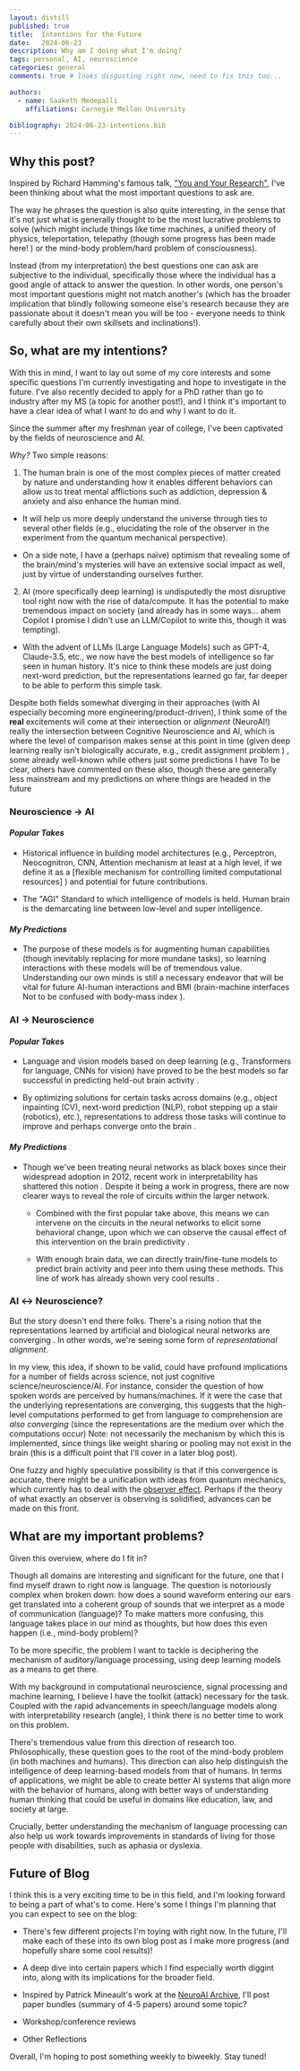 ```yaml
---
layout: distill
published: true
title:  Intentions for the Future
date:   2024-06-23
description: Why am I doing what I'm doing?
tags: personal, AI, neuroscience
categories: general
comments: true # looks disgusting right now, need to fix this too...

authors:
  - name: Saaketh Medepalli
    affiliations: Carnegie Mellon University

bibliography: 2024-06-23-intentions.bib
---
```


## Why this post?

Inspired by Richard Hamming's famous talk, ["You and Your Research"](http://www.cs.virginia.edu/~robins/YouAndYourResearch.html), I've been thinking about what the most important questions to ask are.

The way he phrases the question is also quite interesting, in the sense that it's not just what is generally thought to be the most lucrative problems to solve (which might include things like time machines, a unified theory of physics, teleportation, telepathy (though some progress has been made here! <d-cite key="tang2022semantic"></d-cite>) or the mind-body problem/hard problem of consciousness).

Instead (from my interpretation) the best questions one can ask are subjective to the individual, specifically those where the individual has a good angle of attack to answer the question. In other words, one person's most important questions might not match another's (which has the broader implication that blindly following someone else's research because they are passionate about it doesn't mean you will be too - everyone needs to think carefully about their own skillsets and inclinations!).

## So, what are my intentions?

With this in mind, I want to lay out some of my core interests and some specific questions I'm currently investigating and hope to investigate in the future. I've also recently decided to apply for a PhD rather than go to industry after my MS (a topic for another post!), and I think it's important to have a clear idea of what I want to do and why I want to do it.

Since the summer after my freshman year of college, I've been captivated by the fields of neuroscience and AI.

*Why?* Two simple reasons:

1. The human brain is one of the most complex pieces of matter created by nature and understanding how it enables different behaviors can allow us to treat mental afflictions such as addiction, depression & anxiety and also enhance the human mind.

  * It will help us more deeply understand the universe through ties to several other fields (e.g., elucidating the role of the observer in the experiment from the quantum mechanical perspective).

  * On a side note, I have a (perhaps naïve) optimism that revealing some of the brain/mind's mysteries will have an extensive social impact as well, just by virtue of understanding ourselves further.

2. AI (more specifically deep learning) is undisputedly the most disruptive tool right now with the rise of data/compute. It has the potential to make tremendous impact on society (and already has in some ways... ahem Copilot <d-footnote> I promise I didn't use an LLM/Copilot to write this, though it was tempting</d-footnote>).

  * With the advent of LLMs (Large Language Models) such as GPT-4, Claude-3.5, etc., we now have the best models of intelligence so far seen in human history. It's nice to think these models are just doing next-word prediction, but the representations learned go far, far deeper to be able to perform this simple task.

Despite both fields somewhat diverging in their approaches (with AI especially becoming more engineering/product-driven), I think some of the **real** excitements will come at their intersection or *alignment* (NeuroAI!)<d-footnote> really the intersection between Cognitive Neuroscience and AI, which is where the level of comparison makes sense at this point in time (given deep learning really isn't biologically accurate, e.g., credit assignment problem <d-cite key="richards2019dendritic"></d-cite>) </d-footnote>, some already well-known while others just some predictions I have <d-footnote> To be clear, others have commented on these also, though these are generally less mainstream and my predictions on where things are headed in the future </d-footnote>

### Neuroscience $\rightarrow$ AI

#### *Popular Takes*

* Historical influence in building model architectures (e.g., Perceptron, Neocognitron, CNN, Attention mechanism <d-footnote>at least at a high level, if we define it as a [flexible mechanism for controlling limited computational resources] <d-cite key="lindsay2021attention"></d-cite> </d-footnote>) and potential for future contributions.

* The "AGI" Standard to which intelligence of models is held. Human brain is the demarcating line between low-level and super intelligence.

#### *My Predictions*

* The purpose of these models is for augmenting human capabilities (though inevitably replacing for more mundane tasks), so learning interactions with these models will be of tremendous value. Understanding our own minds is still a necessary endeavor that will be vital for future AI-human interactions and BMI (brain-machine interfaces <d-footnote> Not to be confused with body-mass index </d-footnote>).

### AI $\rightarrow$ Neuroscience

#### *Popular Takes*

* Language and vision models based on deep learning (e.g., Transformers for language, CNNs for vision) have proved to be the best models so far successful in predicting held-out brain activity <d-cite key="antonello2024scalinglawslanguageencoding"></d-cite> <d-cite key="margalit2024unifying"></d-cite>.

* By optimizing solutions for certain tasks across domains (e.g., object inpainting (CV), next-word prediction (NLP), robot stepping up a stair (robotics), etc.), representations to address those tasks will continue to improve and perhaps converge onto the brain <d-cite key="hermann2023human"></d-cite>.

#### *My Predictions*

* Though we've been treating neural networks as black boxes since their widespread adoption in 2012, recent work in interpretability  has shattered this notion <d-cite key="templeton2024scaling"></d-cite> <d-cite key="marks2024sparse"></d-cite>. Despite it being a work in progress, there are now clearer ways to reveal the role of circuits within the larger network.

  * Combined with the first popular take above, this means we can intervene on the circuits in the neural networks to elicit some behavioral change, upon which we can observe the causal effect of this intervention on the brain predictivity <d-cite key="lindsay2023groundingneurosciencebehavioralchanges"></d-cite>.

  * With enough brain data, we can directly train/fine-tune models to predict brain activity and peer into them using these methods. This line of work has already shown very cool results <d-cite key="khosla2022high"></d-cite> <d-cite key="luo2023braindiffusionvisualexploration"></d-cite>.

### AI $\leftrightarrow$ Neuroscience?

But the story doesn't end there folks. There's a rising notion that the representations learned by artificial and biological neural networks are converging <d-cite key="huh2024platonicrepresentationhypothesis"></d-cite> <d-cite key="khosla2024privileged"></d-cite>. In other words, we're seeing some form of *representational alignment*.

In my view, this idea, if shown to be valid, could have profound implications for a number of fields across science, not just cognitive science/neuroscience/AI. For instance, consider the question of how spoken words are perceived by humans/machines. If it were the case that the underlying representations are converging, this suggests that the high-level computations performed to get from language to comprehension are *also converging* (since the representations are the medium over which the computations occur) <d-footnote> Note: not necessarily the mechanism by which this is implemented, since things like weight sharing or pooling may not exist in the brain </d-footnote> (this is a difficult point that I'll cover in a later blog post).

One fuzzy and highly speculative possibility is that if this convergence is accurate, there might be a unification with ideas from quantum mechanics, which currently has to deal with the [observer effect](https://en.wikipedia.org/wiki/Observer_effect_(physics)#Quantum_mechanics). Perhaps if the theory of what exactly an observer is observing is solidified, advances can be made on this front.

## What are my important problems?

Given this overview, where do I fit in?

Though all domains are interesting and significant for the future, one that I find myself drawn to right now is language. The question is notoriously complex when broken down: how does a sound waveform entering our ears get translated into a coherent group of sounds that we interpret as a mode of communication (language)? To make matters more confusing, this language takes place in our mind as thoughts, but how does this even happen (i.e., mind-body problem)?

To be more specific, the problem I want to tackle is deciphering the mechanism of auditory/language processing, using deep learning models as a means to get there.

With my background in computational neuroscience, signal processing and machine learning, I believe I have the toolkit (attack) necessary for the task. Coupled with the rapid advancements in speech/language models along with interpretability research (angle), I think there is no better time to work on this problem.

There's tremendous value from this direction of research too. Philosophically, these question goes to the root of the mind-body problem (in both machines and humans). This direction can also help distinguish the intelligence of deep learning-based models from that of humans. In terms of applications, we might be able to create better AI systems that align more with the behavior of humans, along with better ways of understanding human thinking that could be useful in domains like education, law, and society at large.

Crucially, better understanding the mechanism of language processing can also help us work towards improvements in standards of living for those people with disabilities, such as aphasia or dyslexia.

## Future of Blog

I think this is a very exciting time to be in this field, and I'm looking forward to being a part of what's to come. Here's some I things I'm planning that you can expect to see on the blog:

* There's few different projects I'm toying with right now. In the future, I'll make each of these into its own blog post as I make more progress (and hopefully share some cool results)!

* A deep dive into certain papers which I find especially worth diggint into, along with its implications for the broader field.

* Inspired by Patrick Mineault's work at the [NeuroAI Archive](https://www.neuroai.science/archive), I'll post paper bundles (summary of 4-5 papers) around some topic?

* Workshop/conference reviews

* Other Reflections

<!-- 1. Brain rhythms seem to play a crucial role in chunking the sounds we hear into language. Can we elucidate this mechanism using speech/language models (building on top of the notion that when the task to be solved is the same, the representations/mechanisms begin aligning across artificial and natural systems)?

2. There's been a lot of recent buzz about the resurgence of recurrent models like RWKV and Mamba. Though it remains to be seen whether they can beat Transformers in practice, can these recurrent models beat the neural predictivity of attention-based models? What does this tell us about the language comprehension abilities of humans?

3. Mechanistic interpretability has been making waves in recent years for striving to peer inside the black box of deep neural networks. It's still a work in progress, but results involving the ability to steer LLMs to behave in different ways (link to Anthropic paper) along with the identification of circuits that have a causal role in specific behaviors (insert Bau citation) are too convincing to ignore. By tweaking LMs in a systematic way, can we use encoding models methods to elucidate the causal mechanisms behind language processing in the brain/mind? -->

Overall, I'm hoping to post something weekly to biweekly. Stay tuned!


<!-- #### Post-credits Note: *Why does any of this even matter? AGI is coming soon anyways, right?*

A community in Silicon Valley are noting the possibility of human-level intelligence in the next few years, as we continue to scale foundation models with more data and compute. This is a whole other topic for another time, but to keep it short and sweet I'm quite skeptical of this claim, if not for the sole reason that everyone needs to clarify what precisely is meant by human-level intelligence (all AI people care about is Turing test across multiple domains, ... don't know if I'm on board with this). One of the best ways to do that is to more closely inspect the principles underlying intelligence, which is a natural result of representational alignment.

But let's suppose all of the AI doomers are correct and we have "superintelligent" AI (ASI) within the next five years or so (insert citation regarding this claim). *Even if* this is the case, humans aren't going anywhere. In fact, I'd argue more than ever how crucial it is to understand ourselves...   -->
